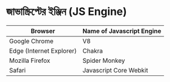 # জাভাস্ক্রিপ্টের ইঞ্জিন (JS Engine)

| Browser                  | Name of Javascript Engine |
| ------------------------ | ------------------------- |
| Google Chrome            | V8                        |
| Edge (Internet Explorer) | Chakra                    |
| Mozilla Firefox          | Spider Monkey             |
| Safari                   | Javascript Core Webkit    |
